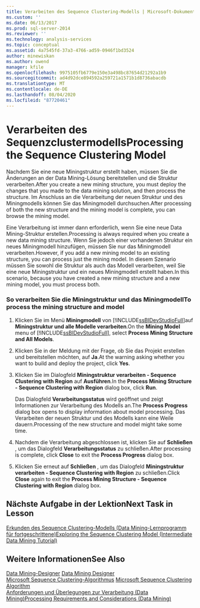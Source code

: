 ```yaml
---
title: Verarbeiten des Sequence Clustering-Modells | Microsoft-Dokumentation
ms.custom: ''
ms.date: 06/13/2017
ms.prod: sql-server-2014
ms.reviewer: ''
ms.technology: analysis-services
ms.topic: conceptual
ms.assetid: 4a7545fd-37a3-4766-ad59-0946f1bd3524
author: minewiskan
ms.author: owend
manager: kfile
ms.openlocfilehash: 9975105fb6779e150e3a498bc87654d21292a1b9
ms.sourcegitcommit: ad4d92dce894592a259721a1571b1d8736abacdb
ms.translationtype: MT
ms.contentlocale: de-DE
ms.lasthandoff: 08/04/2020
ms.locfileid: "87720461"
---
```

# <a name="processing-the-sequence-clustering-model"></a><span data-ttu-id="0d301-102">Verarbeiten des Sequenzclustermodells</span><span class="sxs-lookup"><span data-stu-id="0d301-102">Processing the Sequence Clustering Model</span></span>
  <span data-ttu-id="0d301-103">Nachdem Sie eine neue Miningstruktur erstellt haben, müssen Sie die Änderungen an der Data Mining-Lösung bereitstellen und die Struktur verarbeiten.</span><span class="sxs-lookup"><span data-stu-id="0d301-103">After you create a new mining structure, you must deploy the changes that you made to the data mining solution, and then process the structure.</span></span> <span data-ttu-id="0d301-104">Im Anschluss an die Verarbeitung der neuen Struktur und des Miningmodells können Sie das Miningmodell durchsuchen.</span><span class="sxs-lookup"><span data-stu-id="0d301-104">After processing of both the new structure and the mining model is complete, you can browse the mining model.</span></span>  
  
 <span data-ttu-id="0d301-105">Eine Verarbeitung ist immer dann erforderlich, wenn Sie eine neue Data Mining-Struktur erstellen.</span><span class="sxs-lookup"><span data-stu-id="0d301-105">Processing is always required when you create a new data mining structure.</span></span> <span data-ttu-id="0d301-106">Wenn Sie jedoch einer vorhandenen Struktur ein neues Miningmodell hinzufügen, müssen Sie nur das Miningmodell verarbeiten.</span><span class="sxs-lookup"><span data-stu-id="0d301-106">However, if you add a new mining model to an existing structure, you can process just the mining model.</span></span> <span data-ttu-id="0d301-107">In diesem Szenario müssen Sie sowohl die Struktur als auch das Modell verarbeiten, weil Sie eine neue Miningstruktur und ein neues Miningmodell erstellt haben.</span><span class="sxs-lookup"><span data-stu-id="0d301-107">In this scenario, because you have created a new mining structure and a new mining model, you must process both.</span></span>  
  
### <a name="to-process-the-mining-structure-and-model"></a><span data-ttu-id="0d301-108">So verarbeiten Sie die Miningstruktur und das Miningmodell</span><span class="sxs-lookup"><span data-stu-id="0d301-108">To process the mining structure and model</span></span>  
  
1.  <span data-ttu-id="0d301-109">Klicken Sie im Menü **Miningmodell** von [!INCLUDE[ssBIDevStudioFull](../includes/ssbidevstudiofull-md.md)]auf **Miningstruktur und alle Modelle verarbeiten**.</span><span class="sxs-lookup"><span data-stu-id="0d301-109">On the **Mining Model** menu of [!INCLUDE[ssBIDevStudioFull](../includes/ssbidevstudiofull-md.md)], select **Process Mining Structure and All Models**.</span></span>  
  
2.  <span data-ttu-id="0d301-110">Klicken Sie in der Meldung mit der Frage, ob Sie das Projekt erstellen und bereitstellen möchten, auf **Ja**.</span><span class="sxs-lookup"><span data-stu-id="0d301-110">At the warning asking whether you want to build and deploy the project, click **Yes**.</span></span>  
  
3.  <span data-ttu-id="0d301-111">Klicken Sie im Dialogfeld **Miningstruktur verarbeiten - Sequence Clustering with Region** auf **Ausführen**.</span><span class="sxs-lookup"><span data-stu-id="0d301-111">In the **Process Mining Structure - Sequence Clustering with Region** dialog box, click **Run**.</span></span>  
  
     <span data-ttu-id="0d301-112">Das Dialogfeld **Verarbeitungsstatus** wird geöffnet und zeigt Informationen zur Verarbeitung des Modells an.</span><span class="sxs-lookup"><span data-stu-id="0d301-112">The **Process Progress** dialog box opens to display information about model processing.</span></span> <span data-ttu-id="0d301-113">Das Verarbeiten der neuen Struktur und des Modells kann eine Weile dauern.</span><span class="sxs-lookup"><span data-stu-id="0d301-113">Processing of the new structure and model might take some time.</span></span>  
  
4.  <span data-ttu-id="0d301-114">Nachdem die Verarbeitung abgeschlossen ist, klicken Sie auf **Schließen** , um das Dialogfeld **Verarbeitungsstatus** zu schließen.</span><span class="sxs-lookup"><span data-stu-id="0d301-114">After processing is complete, click **Close** to exit the **Process Progress** dialog box.</span></span>  
  
5.  <span data-ttu-id="0d301-115">Klicken Sie erneut auf **Schließen** , um das Dialogfeld **Miningstruktur verarbeiten - Sequence Clustering with Region** zu schließen.</span><span class="sxs-lookup"><span data-stu-id="0d301-115">Click **Close** again to exit the **Process Mining Structure - Sequence Clustering with Region** dialog box.</span></span>  
  
## <a name="next-task-in-lesson"></a><span data-ttu-id="0d301-116">Nächste Aufgabe in der Lektion</span><span class="sxs-lookup"><span data-stu-id="0d301-116">Next Task in Lesson</span></span>  
 [<span data-ttu-id="0d301-117">Erkunden des Sequence Clustering-Modells &#40;Data Mining-Lernprogramm für fortgeschrittene&#41;</span><span class="sxs-lookup"><span data-stu-id="0d301-117">Exploring the Sequence Clustering Model &#40;Intermediate Data Mining Tutorial&#41;</span></span>](../../2014/tutorials/exploring-the-sequence-clustering-model-intermediate-data-mining-tutorial.md)  
  
## <a name="see-also"></a><span data-ttu-id="0d301-118">Weitere Informationen</span><span class="sxs-lookup"><span data-stu-id="0d301-118">See Also</span></span>  
 <span data-ttu-id="0d301-119">[Data Mining-Designer](../../2014/analysis-services/data-mining/data-mining-designer.md) </span><span class="sxs-lookup"><span data-stu-id="0d301-119">[Data Mining Designer](../../2014/analysis-services/data-mining/data-mining-designer.md) </span></span>  
 <span data-ttu-id="0d301-120">[Microsoft Sequence Clustering-Algorithmus](../../2014/analysis-services/data-mining/microsoft-sequence-clustering-algorithm.md) </span><span class="sxs-lookup"><span data-stu-id="0d301-120">[Microsoft Sequence Clustering Algorithm](../../2014/analysis-services/data-mining/microsoft-sequence-clustering-algorithm.md) </span></span>  
 [<span data-ttu-id="0d301-121">Anforderungen und Überlegungen zur Verarbeitung &#40;Data Mining&#41;</span><span class="sxs-lookup"><span data-stu-id="0d301-121">Processing Requirements and Considerations &#40;Data Mining&#41;</span></span>](../../2014/analysis-services/data-mining/processing-requirements-and-considerations-data-mining.md)  
  
  
